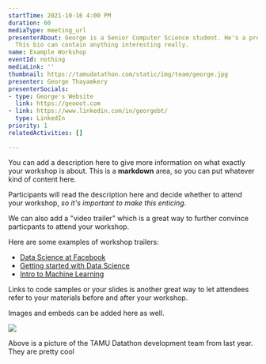 ```yaml
---
startTime: 2021-10-16 4:00 PM
duration: 60
mediaType: meeting_url
presenterAbout: George is a Senior Computer Science student. He's a pretty cool guy.
  This bio can contain anything interesting really.
name: Example Workshop
eventId: nothing
mediaLink: ''
thumbnail: https://tamudatathon.com/static/img/team/george.jpg
presenter: George Thayamkery
presenterSocials:
- type: George's Website
  link: https://geooot.com
- link: https://www.linkedin.com/in/georgebt/
  type: LinkedIn
priority: 1
relatedActivities: []

---
```

You can add a description here to give more information on what exactly your workshop is about. This is a **markdown** area, so you can put whatever kind of content here.

Participants will read the description here and decide whether to attend your workshop, _so it's important to make this enticing_. 

We can also add a "video trailer" which is a great way to further convince particpants to attend your workshop.

Here are some examples of workshop trailers:

* [Data Science at Facebook](https://www.youtube.com/watch?v=I2_h6xJ7kNQ "Data Science at Facebook")
* [Getting started with Data Science](https://youtube.com/watch?v=ysfoSauXpq0)
* [Intro to Machine Learning](https://www.youtube.com/watch?v=3eJoJUJlkWg)

Links to code samples or your slides is another great way to let attendees refer to your materials before and after your workshop.

Images and embeds can be added here as well.

![](/events/uploads/screen-shot-2021-02-02-at-9-33-25-pm.png)

Above is a picture of the TAMU Datathon development team from last year. They are pretty cool